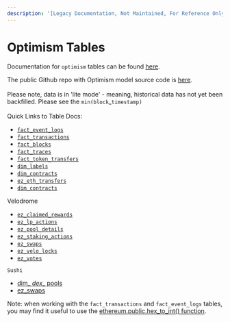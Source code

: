 ```yaml
---
description: '[Legacy Documentation, Not Maintained, For Reference Only]'
---
```


# Optimism Tables

Documentation for `optimism` tables can be found [here](https://flipsidecrypto.github.io/optimism-models/#!/overview).

The public Github repo with Optimism model source code is [here](https://github.com/FlipsideCrypto/optimism-models).\
\
Please note, data is in 'lite mode' - meaning, historical data has not yet been backfilled. Please see the `min(block`\_`timestamp)`\
\
Quick Links to Table Docs:

* [`fact_event_logs`](https://flipsidecrypto.github.io/optimism-models/#!/model/model.optimism\_models.core\_\_fact\_blocks)
* [`fact_transactions`](https://flipsidecrypto.github.io/optimism-models/#!/model/model.optimism\_models.core\_\_fact\_transactions)
* [`fact_blocks`](https://flipsidecrypto.github.io/optimism-models/#!/model/model.optimism\_models.core\_\_fact\_blocks)
* [`fact_traces`](https://flipsidecrypto.github.io/optimism-models/#!/model/model.optimism\_models.core\_\_fact\_traces)
* [`fact_token_transfers`](https://flipsidecrypto.github.io/optimism-models/#!/model/model.optimism\_models.core\_\_fact\_token\_transfers)
* [`dim_labels`](https://flipsidecrypto.github.io/optimism-models/#!/model/model.optimism\_models.core\_\_dim\_labels)
* [`dim_contracts`](https://flipsidecrypto.github.io/optimism-models/#!/model/model.optimism\_models.core\_\_dim\_contracts)
* [`ez_eth_transfers`](https://flipsidecrypto.github.io/optimism-models/#!/model/model.optimism\_models.core\_\_ez\_eth\_transfers)
* [`dim_contracts`](https://flipsidecrypto.github.io/optimism-models/#!/model/model.optimism\_models.core\_\_dim\_contracts)

Velodrome

* [`ez_claimed_rewards`](https://flipsidecrypto.github.io/optimism-models/#!/model/model.optimism\_models.velodrome\_\_ez\_claimed\_rewards)
* [`ez_lp_actions`](https://flipsidecrypto.github.io/optimism-models/#!/model/model.optimism\_models.velodrome\_\_ez\_lp\_actions)
* [`ez_pool_details`](https://flipsidecrypto.github.io/optimism-models/#!/model/model.optimism\_models.velodrome\_\_ez\_pool\_details)
* [`ez_staking_actions`](https://flipsidecrypto.github.io/optimism-models/#!/model/model.optimism\_models.velodrome\_\_ez\_staking\_actions)
* [`ez_swaps`](https://flipsidecrypto.github.io/optimism-models/#!/model/model.optimism\_models.velodrome\_\_ez\_swaps)
* [`ez_velo_locks`](https://flipsidecrypto.github.io/optimism-models/#!/model/model.optimism\_models.velodrome\_\_ez\_velo\_locks)
* [`ez_votes`](https://flipsidecrypto.github.io/optimism-models/#!/model/model.optimism\_models.velodrome\_\_ez\_votes)



`Sushi`

* [dim\_ _dex_\_ pools](https://flipsidecrypto.github.io/optimism-models/#!/model/model.optimism\_models.sushi\_\_dim\_dex\_pools)
* [ez\_swaps](https://flipsidecrypto.github.io/optimism-models/#!/model/model.optimism\_models.sushi\_\_ez\_swaps)



Note: when working with the `fact_transactions` and `fact_event_logs` tables, you may find it useful to use the [ethereum.public.hex\_to\_int() function](../../../resources/hex-to-integer-function.md).

